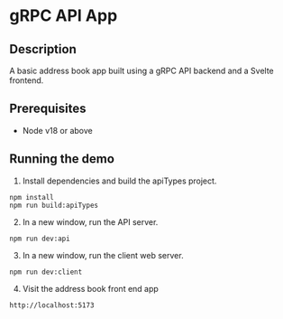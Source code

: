 # gRPC API App

## Description

A basic address book app built using a gRPC API backend and a Svelte frontend.

## Prerequisites

- Node v18 or above

## Running the demo

1. Install dependencies and build the apiTypes project.

```console
npm install
npm run build:apiTypes
```

2. In a new window, run the API server.

```console
npm run dev:api
```

3. In a new window, run the client web server.

```console
npm run dev:client
```

4. Visit the address book front end app

```url
http://localhost:5173

```
